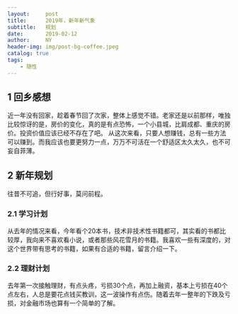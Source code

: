 ```yaml
---
layout:     post
title:      2019年，新年新气象
subtitle:   规划
date:       2019-02-12
author:     NY
header-img: img/post-bg-coffee.jpeg
catalog: true
tags:
    - 随性
---
```


## 1 回乡感想

  近一年没有回家，趁着春节回了次家，整体上感觉不错。老家还是以前那样，唯独比较惊讶的是，房价的变化，真的是有点恐怖，一个小县城，比肩成都、重庆的房价。投资价值应该已经不存在了吧。
从这次来看，只要人想赚钱，总有一些方法可以赚到。而我应该也要更努力一点，万万不可活在一个舒适区太久太久，也不可妄自菲薄。

## 2 新年规划

往昔不可追，但行好事，莫问前程。

### 2.1 学习计划

从去年的情况来看，今年看个20本书，技术非技术性书籍都可，其实看的书都比较厚，我向来不喜欢看小说，或者那些风花雪月的书籍。我喜欢一些有深度的，对这个世界带有思考的书籍，如果有合适的书籍，留言介绍一下。

### 2.2 理财计划

去年第一次接触理财，有点头疼，亏损30个点，再加上融资，基本上亏损在40个点左右，人总是要花点钱买教训，这一波操作有点伤。随着去年一整年的下跌及亏损，对金融市场也算有一个简单的了解。



